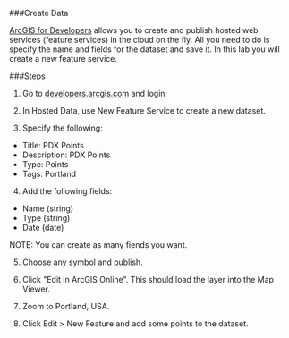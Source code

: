 ###Create Data

[ArcGIS for Developers](http://developers.arcgis.com) allows you to create and publish hosted web services (feature services) in the cloud on the fly. All you need to do is specify the name and fields for the dataset and save it. In this lab you will create a new feature service. 

###Steps

1. Go to [developers.arcgis.com](http://developers.arcgis.com) and login.

2. In Hosted Data, use New Feature Service to create a new dataset. 

3. Specify the following:

 * Title: PDX Points
 * Description: PDX Points
 * Type: Points
 * Tags: Portland

4. Add the following fields:
  
 * Name (string)
 * Type (string)
 * Date (date)

NOTE: You can create as many fiends you want.

5. Choose any symbol and publish. 

6. Click "Edit in ArcGIS Online".  This should load the layer into the Map Viewer.

7. Zoom to Portland, USA.

8. Click Edit > New Feature and add some points to the dataset.

